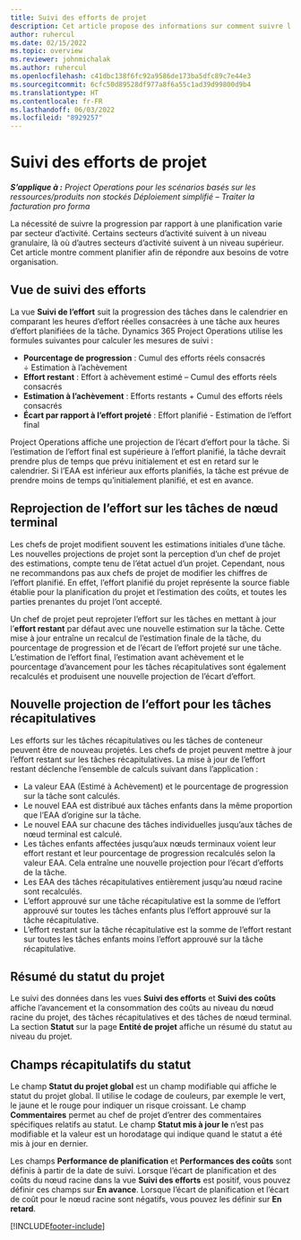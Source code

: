 ```yaml
---
title: Suivi des efforts de projet
description: Cet article propose des informations sur comment suivre l’effort et la progression du travail d’un projet.
author: ruhercul
ms.date: 02/15/2022
ms.topic: overview
ms.reviewer: johnmichalak
ms.author: ruhercul
ms.openlocfilehash: c41dbc138f6fc92a9586de173ba5dfc89c7e44e3
ms.sourcegitcommit: 6cfc50d89528df977a8f6a55c1ad39d99800d9b4
ms.translationtype: HT
ms.contentlocale: fr-FR
ms.lasthandoff: 06/03/2022
ms.locfileid: "8929257"
---
```

# <a name="project-effort-tracking"></a>Suivi des efforts de projet

_**S’applique à :** Project Operations pour les scénarios basés sur les ressources/produits non stockés Déploiement simplifié – Traiter la facturation pro forma_

La nécessité de suivre la progression par rapport à une planification varie par secteur d’activité. Certains secteurs d’activité suivent à un niveau granulaire, là où d’autres secteurs d’activité suivent à un niveau supérieur. Cet article montre comment planifier afin de répondre aux besoins de votre organisation.

## <a name="effort-tracking-view"></a>Vue de suivi des efforts

La vue **Suivi de l’effort** suit la progression des tâches dans le calendrier en comparant les heures d’effort réelles consacrées à une tâche aux heures d’effort planifiées de la tâche. Dynamics 365 Project Operations utilise les formules suivantes pour calculer les mesures de suivi :

- **Pourcentage de progression** : Cumul des efforts réels consacrés ÷ Estimation à l’achèvement 
- **Effort restant** : Effort à achèvement estimé – Cumul des efforts réels consacrés 
- **Estimation à l’achèvement** : Efforts restants + Cumul des efforts réels consacrés 
- **Écart par rapport à l’effort projeté** : Effort planifié - Estimation de l’effort final

Project Operations affiche une projection de l’écart d’effort pour la tâche. Si l’estimation de l’effort final est supérieure à l’effort planifié, la tâche devrait prendre plus de temps que prévu initialement et est en retard sur le calendrier. Si l’EAA est inférieur aux efforts planifiés, la tâche est prévue de prendre moins de temps qu’initialement planifié, et est en avance.

## <a name="reprojecting-effort-on-leaf-node-tasks"></a>Reprojection de l’effort sur les tâches de nœud terminal

Les chefs de projet modifient souvent les estimations initiales d’une tâche. Les nouvelles projections de projet sont la perception d’un chef de projet des estimations, compte tenu de l’état actuel d’un projet. Cependant, nous ne recommandons pas aux chefs de projet de modifier les chiffres de l’effort planifié. En effet, l’effort planifié du projet représente la source fiable établie pour la planification du projet et l’estimation des coûts, et toutes les parties prenantes du projet l’ont accepté.

Un chef de projet peut reprojeter l’effort sur les tâches en mettant à jour l’**effort restant** par défaut avec une nouvelle estimation sur la tâche. Cette mise à jour entraîne un recalcul de l’estimation finale de la tâche, du pourcentage de progression et de l’écart de l’effort projeté sur une tâche. L’estimation de l’effort final, l’estimation avant achèvement et le pourcentage d’avancement pour les tâches récapitulatives sont également recalculés et produisent une nouvelle projection de l’écart d’effort.

## <a name="reprojection-of-effort-on-summary-tasks"></a>Nouvelle projection de l’effort pour les tâches récapitulatives

Les efforts sur les tâches récapitulatives ou les tâches de conteneur peuvent être de nouveau projetés. Les chefs de projet peuvent mettre à jour l’effort restant sur les tâches récapitulatives. La mise à jour de l’effort restant déclenche l’ensemble de calculs suivant dans l’application :

- La valeur EAA (Estimé à Achèvement) et le pourcentage de progression sur la tâche sont calculés.
- Le nouvel EAA est distribué aux tâches enfants dans la même proportion que l’EAA d’origine sur la tâche.
- Le nouvel EAA sur chacune des tâches individuelles jusqu’aux tâches de nœud terminal est calculé. 
- Les tâches enfants affectées jusqu’aux nœuds terminaux voient leur effort restant et leur pourcentage de progression recalculés selon la valeur EAA. Cela entraîne une nouvelle projection pour l’écart d’efforts de la tâche. 
- Les EAA des tâches récapitulatives entièrement jusqu’au nœud racine sont recalculés.
- L’effort approuvé sur une tâche récapitulative est la somme de l’effort approuvé sur toutes les tâches enfants plus l’effort approuvé sur la tâche récapitulative.
- L’effort restant sur la tâche récapitulative est la somme de l’effort restant sur toutes les tâches enfants moins l’effort approuvé sur la tâche récapitulative.

## <a name="project-status-summary"></a>Résumé du statut du projet

Le suivi des données dans les vues **Suivi des efforts** et **Suivi des coûts** affiche l’avancement et la consommation des coûts au niveau du nœud racine du projet, des tâches récapitulatives et des tâches de nœud terminal. La section **Statut** sur la page **Entité de projet** affiche un résumé du statut au niveau du projet.

## <a name="status-summary-fields"></a>Champs récapitulatifs du statut

Le champ **Statut du projet global** est un champ modifiable qui affiche le statut du projet global. Il utilise le codage de couleurs, par exemple le vert, le jaune et le rouge pour indiquer un risque croissant. Le champ **Commentaires** permet au chef de projet d’entrer des commentaires spécifiques relatifs au statut. Le champ **Statut mis à jour le** n’est pas modifiable et la valeur est un horodatage qui indique quand le statut a été mis à jour en dernier.

Les champs **Performance de planification** et **Performances des coûts** sont définis à partir de la date de suivi. Lorsque l’écart de planification et des coûts du nœud racine dans la vue **Suivi des efforts** est positif, vous pouvez définir ces champs sur **En avance**. Lorsque l’écart de planification et l’écart de coût pour le nœud racine sont négatifs, vous pouvez les définir sur **En retard**.


[!INCLUDE[footer-include](../includes/footer-banner.md)]
